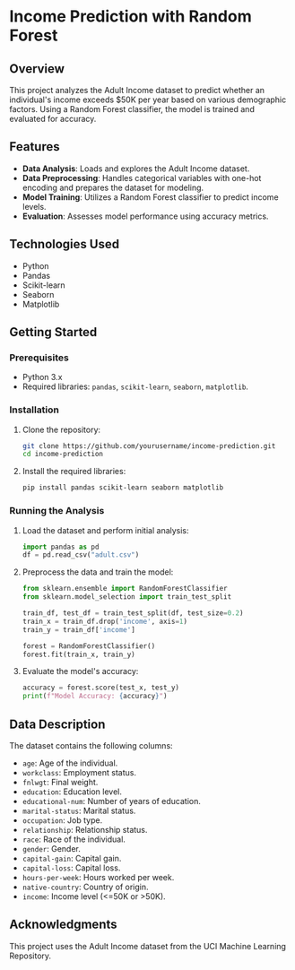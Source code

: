 # Income Prediction with Random Forest

## Overview

This project analyzes the Adult Income dataset to predict whether an individual's income exceeds $50K per year based on various demographic factors. Using a Random Forest classifier, the model is trained and evaluated for accuracy.

## Features

- **Data Analysis**: Loads and explores the Adult Income dataset.
- **Data Preprocessing**: Handles categorical variables with one-hot encoding and prepares the dataset for modeling.
- **Model Training**: Utilizes a Random Forest classifier to predict income levels.
- **Evaluation**: Assesses model performance using accuracy metrics.

## Technologies Used

- Python
- Pandas
- Scikit-learn
- Seaborn
- Matplotlib

## Getting Started

### Prerequisites

- Python 3.x
- Required libraries: `pandas`, `scikit-learn`, `seaborn`, `matplotlib`.

### Installation

1. Clone the repository:
    ```bash
    git clone https://github.com/yourusername/income-prediction.git
    cd income-prediction
    ```

2. Install the required libraries:
    ```bash
    pip install pandas scikit-learn seaborn matplotlib
    ```

### Running the Analysis

1. Load the dataset and perform initial analysis:
    ```python
    import pandas as pd
    df = pd.read_csv("adult.csv")
    ```
   
2. Preprocess the data and train the model:
    ```python
    from sklearn.ensemble import RandomForestClassifier
    from sklearn.model_selection import train_test_split

    train_df, test_df = train_test_split(df, test_size=0.2)
    train_x = train_df.drop('income', axis=1)
    train_y = train_df['income']
    
    forest = RandomForestClassifier()
    forest.fit(train_x, train_y)
    ```

3. Evaluate the model's accuracy:
    ```python
    accuracy = forest.score(test_x, test_y)
    print(f"Model Accuracy: {accuracy}")
    ```

## Data Description

The dataset contains the following columns:

- `age`: Age of the individual.
- `workclass`: Employment status.
- `fnlwgt`: Final weight.
- `education`: Education level.
- `educational-num`: Number of years of education.
- `marital-status`: Marital status.
- `occupation`: Job type.
- `relationship`: Relationship status.
- `race`: Race of the individual.
- `gender`: Gender.
- `capital-gain`: Capital gain.
- `capital-loss`: Capital loss.
- `hours-per-week`: Hours worked per week.
- `native-country`: Country of origin.
- `income`: Income level (<=50K or >50K).

## Acknowledgments

This project uses the Adult Income dataset from the UCI Machine Learning Repository.
